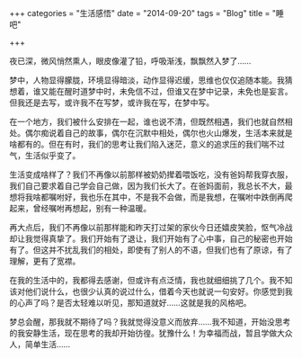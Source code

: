 +++
categories = "生活感悟"
date = "2014-09-20"
tags = "Blog"
title = "睡吧"

+++

夜已深，微风悄然熏人，眼皮像灌了铅，呼吸渐浅，飘飘然入梦了……
<!--more-->

梦中，人物显得朦胧，环境显得暗淡，动作显得迟缓，思维也仅仅追随本能。我猜想着，谁又能在醒时道梦中时，未免信不过，但谁又在梦中记录，未免也是妄言。但我还是去写，或许我不在写梦，或许我在写，在梦中写。

在一个地方，我们被什么安排在一起，谁也说不清，但既然相遇，我们也就自然相处。偶尔痴说着自己的故事，偶尔在沉默中相处，偶尔也火山爆发，生活本来就是啥都有的。但在有时，我们的思考让我们陷入迷茫，意义的追求压的我们喘不过气，生活似乎变了。

生活变成啥样了？我们不再像以前那样被奶奶撵着喂饭吃，没有爸妈帮我穿衣服，我们自己要求着自己学会自己做，因为我们长大了。在爸妈面前，我总长不大，最想将我啥都嘱咐好，我也乐在其中，不是我不会做，而是我想，在嘱咐中跌倒再爬起来，曾经嘱咐再想起，别有一种温暖。

再大点后，我们不再像以前那样能和昨天打过架的家伙今日还嬉皮笑脸，怄气冷战却让我觉得真挚了。我们开始有了退让，我们开始有了心中事，自己的秘密也开始有了。但这并不扰乱我们的相处，即使有了别人的不语，但我们也有了原谅，有了理解，更有了宽襟。

在我的生活中的，我都得去感谢，但或许有点泛情，我也就细细挑了几个。我不知该对他们说什么，也很少认真的说过什么，借着今天也就说一句安好。你感觉到我的心声了吗？是否太轻难以听见，那知道就好……这就是我的风格吧。

梦总会醒，那我就不期待了吗？我就觉得没意义而放弃……我不知道，开始没思考的我安静生活，现在思考的我却开始彷徨。犹豫什么！为幸福而战，暂且学做大众人，简单生活……
